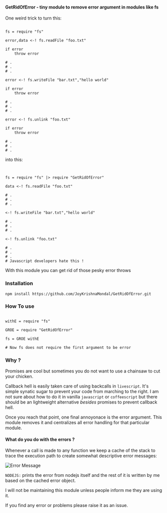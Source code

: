 #### GetRidOfError - tiny module to remove error argument in modules like fs 

One weird trick to turn this: 

```livescript

fs = require "fs"

error,data <-! fs.readFile "foo.txt"

if error 
	throw error

# .
# .
# . 

error <-! fs.writeFile "bar.txt","hello world"

if error
	throw error

# .
# . 
# .

error <-! fs.unlink "foo.txt"

if error
	throw error

# .
# .
# .

```

into this:



```livescript


fs = require "fs" |> require "GetRidOfError"

data <-! fs.readFile "foo.txt"

# .
# .
# . 

<-! fs.writeFile "bar.txt","hello world"

# .
# . 
# .

<-! fs.unlink "foo.txt"

# .
# .
# .
# Javascript developers hate this !
```

With this module you can get rid of those pesky error throws


### Installation

```
npm install https://github.com/JoyKrishnaMondal/GetRidOfError.git

```

### How To use

```livescript

withE = require "fs"

GROE = require "GetRidOfError"

fs = GROE withE

# Now fs does not require the first argument to be error
```
### Why ?
Promises are cool but sometimes you do not want to use a chainsaw to cut your chicken. 

Callback hell is easily taken care of using backcalls in `livescript`. It's simple synatic sugar to prevent your code from marching to the right. I am not sure about how to do it in vanilla `javascript` or `coffeescript` but there should be an lightweight alternative *besides* promises to prevent callback hell.


Once you reach that point, one final annoyonace is the error argument. This module removes it and centralizes all error handling for that particular module.


#### What do you do with the errors ? 


Whenever a call is made to any function we keep a cache of the stack to trace the execution path to create somewhat descriptive error messages:

![Error Message](http://i.imgur.com/tkd6y0j.png "Nice Error Messages")


`NODEJS:` prints the error from nodejs itself and the rest of it is written by me based on the cached error object. 


I will not be maintaining this module unless people inform me they are using it. 

If you find any error or problems please raise it as an issue. 